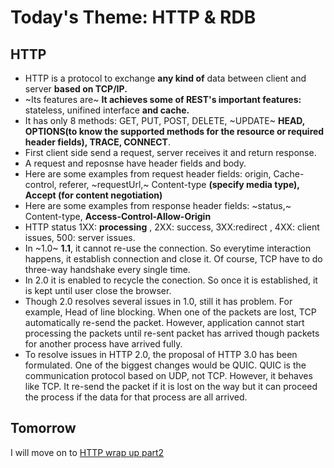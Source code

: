 # Today's Theme: HTTP & RDB

## HTTP
- HTTP is a protocol to exchange **any kind of** data between client and server **based on TCP/IP.**
- ~Its features are~ **It achieves some of REST's important features:** stateless, unifined interface **and cache.**
- It has only 8 methods: GET, PUT, POST, DELETE, ~UPDATE~ **HEAD, OPTIONS(to know the supported methods for the resource or required header fields), TRACE, CONNECT**.
- First client side send a request, server receives it and return response.
- A request and reposnse have header fields and body. 
- Here are some examples from request header fields: origin, Cache-control, referer, ~requestUrl,~ Content-type **(specify media type), Accept (for content negotiation)**
- Here are some examples from response header fields: ~status,~ Content-type, **Access-Control-Allow-Origin**
- HTTP status 1XX: **processing** , 2XX: success, 3XX:redirect , 4XX: client issues, 500: server issues.
- In ~1.0~ **1.1**, it cannot re-use the connection. So everytime interaction happens, it establish connection and close it. Of course, TCP have to do three-way handshake every single time.
- In 2.0 it is enabled to recycle the conection. So once it is established, it is kept until user close the browser.
- Though 2.0 resolves several issues in 1.0, still it has problem. For example, Head of line blocking. When one of the packets are lost, TCP automatically re-send the packet. However, application cannot start processing the packets until re-sent packet has arrived though packets for another process have arrived fully. 
- To resolve issues in HTTP 2.0, the proposal of HTTP 3.0 has been formulated. One of the biggest changes would be QUIC. QUIC is the communication protocol based on UDP, not TCP. However, it behaves like TCP. It re-send the packet if it is lost on the way but it can proceed the process if the data for that process are all arrived.

## Tomorrow
I will move on to [HTTP wrap up part2]()
